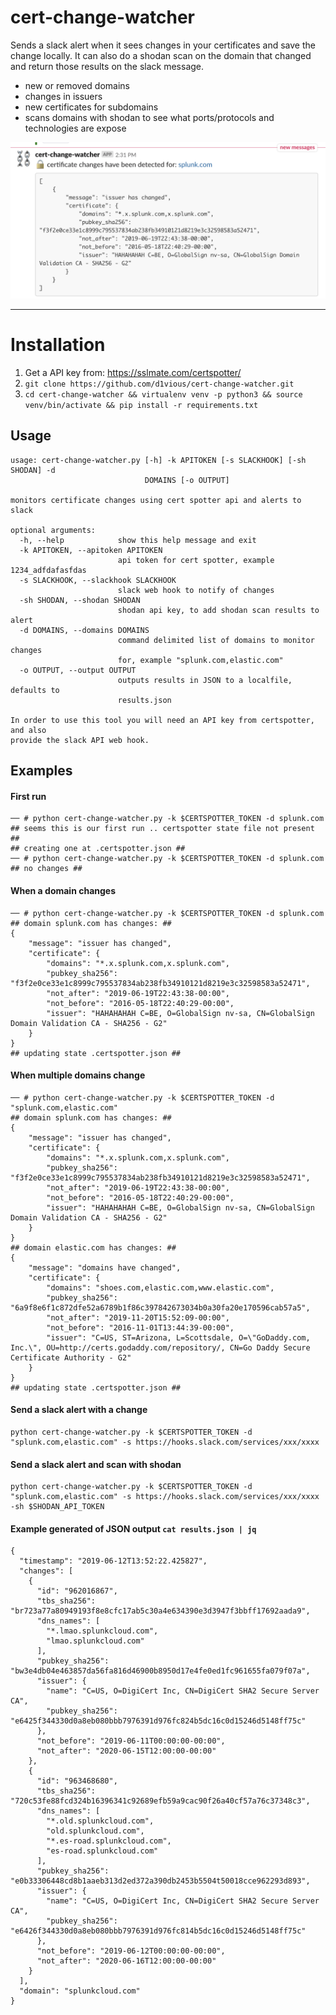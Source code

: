 # cert-change-watcher
Sends a slack alert when it sees changes in your certificates and save the change locally. It can also do a shodan scan on the domain that changed and return those results on the slack message. 

* new or removed domains
* changes in issuers
* new certificates for subdomains
* scans domains with shodan to see what ports/protocols and technologies are expose

![example](static/slackexample.png)

----
# Installation
1. Get a API key from: https://sslmate.com/certspotter/
2. `git clone https://github.com/d1vious/cert-change-watcher.git`
3. `cd cert-change-watcher && virtualenv venv -p python3 && source venv/bin/activate && pip install -r requirements.txt`

## Usage

```
usage: cert-change-watcher.py [-h] -k APITOKEN [-s SLACKHOOK] [-sh SHODAN] -d
                              DOMAINS [-o OUTPUT]

monitors certificate changes using cert spotter api and alerts to slack

optional arguments:
  -h, --help            show this help message and exit
  -k APITOKEN, --apitoken APITOKEN
                        api token for cert spotter, example 1234_adfdafasfdas
  -s SLACKHOOK, --slackhook SLACKHOOK
                        slack web hook to notify of changes
  -sh SHODAN, --shodan SHODAN
                        shodan api key, to add shodan scan results to alert
  -d DOMAINS, --domains DOMAINS
                        command delimited list of domains to monitor changes
                        for, example "splunk.com,elastic.com"
  -o OUTPUT, --output OUTPUT
                        outputs results in JSON to a localfile, defaults to
                        results.json

In order to use this tool you will need an API key from certspotter, and also
provide the slack API web hook.
```

## Examples

#### First run
```
── # python cert-change-watcher.py -k $CERTSPOTTER_TOKEN -d splunk.com
## seems this is our first run .. certspotter state file not present ##
## creating one at .certspotter.json ##
── # python cert-change-watcher.py -k $CERTSPOTTER_TOKEN -d splunk.com
## no changes ##
```

#### When a domain changes
```
── # python cert-change-watcher.py -k $CERTSPOTTER_TOKEN -d splunk.com
## domain splunk.com has changes: ##
{
    "message": "issuer has changed",
    "certificate": {
        "domains": "*.x.splunk.com,x.splunk.com",
        "pubkey_sha256": "f3f2e0ce33e1c8999c795537834ab238fb34910121d8219e3c32598583a52471",
        "not_after": "2019-06-19T22:43:38-00:00",
        "not_before": "2016-05-18T22:40:29-00:00",
        "issuer": "HAHAHAHAH C=BE, O=GlobalSign nv-sa, CN=GlobalSign Domain Validation CA - SHA256 - G2"
    }
}
## updating state .certspotter.json ##
```

#### When multiple domains change

```
── # python cert-change-watcher.py -k $CERTSPOTTER_TOKEN -d "splunk.com,elastic.com"
## domain splunk.com has changes: ##
{
    "message": "issuer has changed",
    "certificate": {
        "domains": "*.x.splunk.com,x.splunk.com",
        "pubkey_sha256": "f3f2e0ce33e1c8999c795537834ab238fb34910121d8219e3c32598583a52471",
        "not_after": "2019-06-19T22:43:38-00:00",
        "not_before": "2016-05-18T22:40:29-00:00",
        "issuer": "HAHAHAHAH C=BE, O=GlobalSign nv-sa, CN=GlobalSign Domain Validation CA - SHA256 - G2"
    }
}
## domain elastic.com has changes: ##
{
    "message": "domains have changed",
    "certificate": {
        "domains": "shoes.com,elastic.com,www.elastic.com",
        "pubkey_sha256": "6a9f8e6f1c872dfe52a6789b1f86c397842673034b0a30fa20e170596cab57a5",
        "not_after": "2019-11-20T15:52:09-00:00",
        "not_before": "2016-11-01T13:44:39-00:00",
        "issuer": "C=US, ST=Arizona, L=Scottsdale, O=\"GoDaddy.com, Inc.\", OU=http://certs.godaddy.com/repository/, CN=Go Daddy Secure Certificate Authority - G2"
    }
}
## updating state .certspotter.json ##
```

#### Send a slack alert with a change
```
python cert-change-watcher.py -k $CERTSPOTTER_TOKEN -d "splunk.com,elastic.com" -s https://hooks.slack.com/services/xxx/xxxx
```

#### Send a slack alert and scan with shodan
```
python cert-change-watcher.py -k $CERTSPOTTER_TOKEN -d "splunk.com,elastic.com" -s https://hooks.slack.com/services/xxx/xxxx -sh $SHODAN_API_TOKEN
```

#### Example generated of JSON output `cat results.json | jq`

```
{
  "timestamp": "2019-06-12T13:52:22.425827",
  "changes": [
    {
      "id": "962016867",
      "tbs_sha256": "br723a77a80949193f8e8cfc17ab5c30a4e634390e3d3947f3bbff17692aada9",
      "dns_names": [
        "*.lmao.splunkcloud.com",
        "lmao.splunkcloud.com"
      ],
      "pubkey_sha256": "bw3e4db04e463857da56fa816d46900b8950d17e4fe0ed1fc961655fa079f07a",
      "issuer": {
        "name": "C=US, O=DigiCert Inc, CN=DigiCert SHA2 Secure Server CA",
        "pubkey_sha256": "e6425f344330d0a8eb080bbb7976391d976fc824b5dc16c0d15246d5148ff75c"
      },
      "not_before": "2019-06-11T00:00:00-00:00",
      "not_after": "2020-06-15T12:00:00-00:00"
    },
    {
      "id": "963468680",
      "tbs_sha256": "720c53fe88fcd324b16396341c92689efb59a9cac90f26a40cf57a76c37348c3",
      "dns_names": [
        "*.old.splunkcloud.com",
        "old.splunkcloud.com",
        "*.es-road.splunkcloud.com",
        "es-road.splunkcloud.com"
      ],
      "pubkey_sha256": "e0b33306448cd8b1aaeb313d2ed372a390db2453b5504t50018cce962293d893",
      "issuer": {
        "name": "C=US, O=DigiCert Inc, CN=DigiCert SHA2 Secure Server CA",
        "pubkey_sha256": "e6426f344330d0a8eb080bbb7976391d976fc814b5dc16c0d15246d5148ff75c"
      },
      "not_before": "2019-06-12T00:00:00-00:00",
      "not_after": "2020-06-16T12:00:00-00:00"
    }
  ],
  "domain": "splunkcloud.com"
}
```